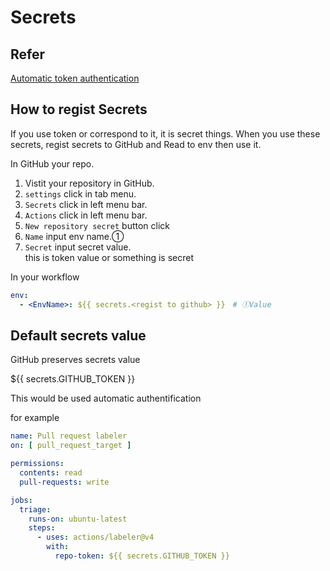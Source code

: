 # Secrets

## Refer

[Automatic token authentication](https://docs.github.com/ja/actions/security-guides/automatic-token-authentication)

## How to regist Secrets

If you use token or correspond to it, it is secret things.
When you use these secrets, regist secrets to GitHub and Read to env then use it.

In GitHub your repo.

1. Vistit your repository in GitHub.
1. `settings` click in tab menu.
1. `Secrets` click in left menu bar.
1. `Actions` click in left menu bar.
1. `New repository secret` button click
1. `Name` input env name.①
1. `Secret` input secret value.  
   this is token value or something is secret

In your workflow

``` yaml
env:
  - <EnvName>: ${{ secrets.<regist to github> }}　# ①Value
```

## Default secrets value

GitHub preserves secrets value

${{ secrets.GITHUB_TOKEN }}

This would be used automatic authentification

for example

``` yaml
name: Pull request labeler
on: [ pull_request_target ]

permissions:
  contents: read
  pull-requests: write

jobs:
  triage:
    runs-on: ubuntu-latest
    steps:
      - uses: actions/labeler@v4
        with:
          repo-token: ${{ secrets.GITHUB_TOKEN }}
```
